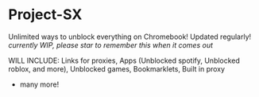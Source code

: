 # Project-SX
Unlimited ways to unblock everything on Chromebook! Updated regularly!
*currently WIP, please star to remember this when it comes out* 
  
  WILL INCLUDE:
  Links for proxies,
  Apps (Unblocked spotify, Unblocked roblox, and more),
  Unblocked games,
  Bookmarklets,
  Built in proxy
  + many more!
